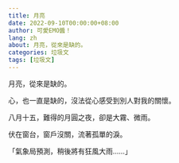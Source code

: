 ```yaml
---
title: 月亮
date: 2022-09-10T00:00:00+08:00
author: 可愛EMO醬！
lang: zh
about: 月亮，從來是缺的。
categories: 垃圾文
tags: [垃圾文]
---
```


月亮，從來是缺的。

心，也一直是缺的，沒法從心感受到別人對我的關懷。

八月十五，難得的月圓之夜，卻是大霧、微雨。

伏在窗台，窗戶沒關，流著孤單的淚。

「氣象局預測，稍後將有狂風大雨……」
